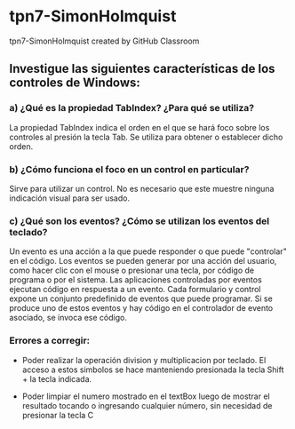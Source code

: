 # tpn7-SimonHolmquist
tpn7-SimonHolmquist created by GitHub Classroom

## Investigue las siguientes características de los controles de Windows:<br>
### a) ¿Qué es la propiedad TabIndex? ¿Para qué se utiliza?<br>
  La propiedad TabIndex indica el orden en el que se hará foco sobre los controles al presión la tecla Tab. Se utiliza para obtener o establecer dicho orden.<br>
### b) ¿Cómo funciona el foco en un control en particular?<br>
  Sirve para utilizar un control. No es necesario que este muestre ninguna indicación visual para ser usado.<br>
### c) ¿Qué son los eventos? ¿Cómo se utilizan los eventos del teclado?<br>
  Un evento es una acción a la que puede responder o que puede "controlar" en el código. Los eventos se pueden generar por una acción del usuario, como hacer clic con el mouse o presionar una tecla, por código de programa o por el sistema.
Las aplicaciones controladas por eventos ejecutan código en respuesta a un evento. Cada formulario y control expone un conjunto predefinido de eventos que puede programar. Si se produce uno de estos eventos y hay código en el controlador de evento asociado, se invoca ese código.

### Errores a corregir:
- Poder realizar la operación division y multiplicacion por teclado. El acceso a estos simbolos se hace manteniendo presionada la tecla Shift + la tecla indicada.

- Poder limpiar el numero mostrado en el textBox luego de mostrar el resultado tocando o ingresando cualquier número, sin necesidad de presionar la tecla C